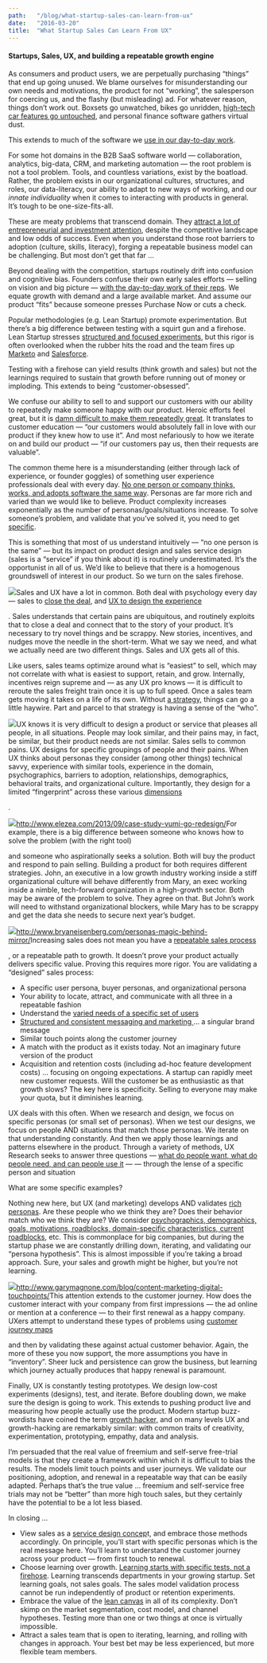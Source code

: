 ```yaml
---
path:	"/blog/what-startup-sales-can-learn-from-ux"
date:	"2016-03-20"
title:	"What Startup Sales Can Learn From UX"
---
```


#### Startups, Sales, UX, and building a repeatable growth engine

As consumers and product users, we are perpetually purchasing “things” that end up going unused. We blame ourselves for misunderstanding our own needs and motivations, the product for not “working”, the salesperson for coercing us, and the flashy (but misleading) ad. For whatever reason, things don’t work out. Boxsets go unwatched, bikes go unridden, [high-tech car features go untouched](http://www.consumerreports.org/cro/cars/survey-shows-many-high-tech-car-features-go-unused), and personal finance software gathers virtual dust.

This extends to much of the software we [use in our day-to-day work](http://swreflections.blogspot.com/2013/11/applying-8020-rule-in-software.html).

For some hot domains in the B2B SaaS software world — collaboration, analytics, big-data, CRM, and marketing automation — the root problem is not a tool problem. Tools, and countless variations, exist by the boatload. Rather, the problem exists in our organizational cultures, structures, and roles, our data-literacy, our ability to adapt to new ways of working, and our *innate individuality* when it comes to interacting with products in general. It’s tough to be one-size-fits-all.

These are meaty problems that transcend domain. They [attract a lot of entrepreneurial and investment attention](https://index.co/top/market/saas/investments/2016), despite the competitive landscape and low odds of success. Even when you understand those root barriers to adoption (culture, skills, literacy), forging a repeatable business model can be challenging. But most don’t get that far …

Beyond dealing with the competition, startups routinely drift into confusion and cognitive bias. Founders confuse their own early sales efforts — selling on vision and big picture — [with the day-to-day work of their reps](http://www.bothsidesofthetable.com/2010/10/12/startup-sales-why-hiring-seasoned-reps-may-not-work/). We equate growth with demand and a large available market. And assume our product “fits” because someone presses Purchase Now or cuts a check.

Popular methodologies (e.g. Lean Startup) promote experimentation. But there’s a big difference between testing with a squirt gun and a firehose. Lean Startup stresses [structured and focused experiments](http://ssir.org/articles/entry/the_promise_of_lean_experimentation), but this rigor is often overlooked when the rubber hits the road and the team fires up [Marketo](https://www.marketo.com/) and [Salesforce](http://www.salesforce.com/).

Testing with a firehose can yield results (think growth and sales) but not the learnings required to sustain that growth before running out of money or imploding. This extends to being “customer-obsessed”.

We confuse our ability to sell to and support our customers with our ability to repeatedly make someone happy with our product. Heroic efforts feel great, but it is [damn difficult to make them repeatedly great](https://hbr.org/2012/02/the-end-of-customer-service-he). It translates to customer education — “our customers would absolutely fall in love with our product if they knew how to use it”. And most nefariously to how we iterate on and build our product — “if our customers pay us, then their requests are valuable”.

The common theme here is a misunderstanding (either through lack of experience, or founder goggles) of something user experience professionals deal with every day. [No one person or company thinks, works, and adopts software the same way](http://www.ncbi.nlm.nih.gov/pmc/articles/PMC3013474/). Personas are far more rich and varied than we would like to believe. Product complexity increases exponentially as the number of personas/goals/situations increase. To solve someone’s problem, and validate that you’ve solved it, you need to get [specific](http://www.instigatorblog.com/good-hypotheses/2011/05/05/).

This is something that most of us understand intuitively — “no one person is the same” — but its impact on product design and sales service design (sales is a “service” if you think about it) is routinely underestimated. It’s the opportunist in all of us. We’d like to believe that there is a homogenous groundswell of interest in our product. So we turn on the sales firehose.

![](/images/1*sie8DhRoJZulViTzUsXmBA.png)Sales and UX have a lot in common. Both deal with psychology every day — sales to [close the deal](http://www.businessinsider.com/daniel-pink-to-sell-is-human-2013-1), and [UX to design the experience](https://uxmag.com/articles/the-psychologists-view-of-ux-design)

. Sales understands that certain pains are ubiquitous, and routinely exploits that to close a deal and connect that to the story of your product. It’s necessary to try novel things and be scrappy. New stories, incentives, and nudges move the needle in the short-term. What we say we need, and what we actually need are two different things. Sales and UX gets all of this.

Like users, sales teams optimize around what is “easiest” to sell, which may not correlate with what is easiest to support, retain, and grow. Internally, incentives reign supreme and — as any UX pro knows — it is difficult to reroute the sales freight train once it is up to full speed. Once a sales team gets moving it takes on a life of its own. Without [a strategy](https://hbr.org/2015/12/dont-turn-your-sales-team-loose-without-a-strategy), things can go a little haywire. Part and parcel to that strategy is having a sense of the “who”.

![](/images/1*juOfh1pFqOVmICjLKHxkWg.png)UX knows it is very difficult to design a product or service that pleases all people, in all situations. People may look similar, and their pains may, in fact, be similar, but their product needs are not similar. Sales sells to common pains. UX designs for specific groupings of people and their pains. When UX thinks about personas they consider (among other things) technical savvy, experience with similar tools, experience in the domain, psychographics, barriers to adoption, relationships, demographics, behavioral traits, and organizational culture. Importantly, they design for a limited “fingerprint” across these various [dimensions](http://www.servicedesigntoolkit.org/assets2013/posters/EN/P3-persona%20dimensions-A1.pdf)

.

![](/images/1*7Cv8zQGubobRAua4cpdxEQ.png)<http://www.elezea.com/2013/09/case-study-vumi-go-redesign/>For example, there is a big difference between someone who knows how to solve the problem (with the right tool)

 and someone who aspirationally seeks a solution. Both will buy the product and respond to pain selling. Building a product for both requires different strategies. John, an executive in a low growth industry working inside a stiff organizational culture will behave differently from Mary, an exec working inside a nimble, tech-forward organization in a high-growth sector. Both may be aware of the problem to solve. They agree on that. But John’s work will need to withstand organizational blockers, while Mary has to be scrappy and get the data she needs to secure next year’s budget.

![](/images/1*jYvKGLHWArEF46xdeajYrQ.png)<http://www.bryaneisenberg.com/personas-magic-behind-mirror/>Increasing sales does not mean you have a [repeatable sales process](https://salesandmarketing.com/content/sales-playbooks-key-repeatable-sales-process)

, or a repeatable path to growth. It doesn’t prove your product actually delivers specific value. Proving this requires more rigor. You are validating a “designed” sales process:

* A specific user persona, buyer personas, and organizational persona
* Your ability to locate, attract, and communicate with all three in a repeatable fashion
* Understand the [varied needs of a specific set of users](https://articles.uie.com/multiple_personalities/)
* [Structured and consistent messaging and marketing ](http://startupmanagement.org/2014/10/14/messaging-positioning-branding-for-startups-what-happens-after-productmarket-fit/)… a singular brand message
* Similar touch points along the customer journey
* A match with the product as it exists today. Not an imaginary future version of the product
* Acquisition and retention costs (including ad-hoc feature development costs) … focusing on ongoing expectations. A startup can rapidly meet new customer requests. Will the customer be as enthusiastic as that growth slows?
The key here is specificity. Selling to everyone may make your quota, but it diminishes learning.

UX deals with this often. When we research and design, we focus on specific personas (or small set of personas). When we test our designs, we focus on people AND situations that match those personas. We iterate on that understanding constantly. And then we apply those learnings and patterns elsewhere in the product. Through a variety of methods, UX Research seeks to answer three questions — [what do people want, what do people need, and can people use it](https://speakerdeck.com/tsharon/validating-assumptions-with-12-ux-research-methods) — — through the lense of a specific person and situation

What are some specific examples?

Nothing new here, but UX (and marketing) develops AND validates [rich personas](https://medium.com/@johnpcutler/persona-s-non-grata-5587cb46409c). Are these people who we think they are? Does their behavior match who we think they are? We consider [psychographics, demographics, goals, motivations, roadblocks, domain-specific characteristics, current roadblocks](http://www.contentharmony.com/blog/bootstrapped-customer-persona-validation/), etc. This is commonplace for big companies, but during the startup phase we are constantly drilling down, iterating, and validating our “persona hypothesis”. This is almost impossible if you’re taking a broad approach. Sure, your sales and growth might be higher, but you’re not learning.

![](/images/1*yEolUvVRg8rQiKokLUQq5Q.png)<http://www.garymagnone.com/blog/content-marketing-digital-touchpoints/>This attention extends to the customer journey. How does the customer interact with your company from first impressions — the ad online or mention at a conference — to their first renewal as a happy company. UXers attempt to understand these types of problems using [customer journey maps](http://www.servicedesigntools.org/tools/8)

 and then by validating these against actual customer behavior. Again, the more of these you now support, the more assumptions you have in “inventory”. Sheer luck and persistence can grow the business, but learning which journey actually produces that happy renewal is paramount.

Finally, UX is constantly testing prototypes. We design low-cost experiments (designs), test, and iterate. Before doubling down, we make sure the design is going to work. This extends to pushing product live and measuring how people actually use the product. Modern startup buzz-wordists have coined the term [growth hacker,](https://en.wikipedia.org/wiki/Growth_hacking) and on many levels UX and growth-hacking are remarkably similar: with common traits of creativity, experimentation, prototyping, empathy, data and analysis.

I’m persuaded that the real value of freemium and self-serve free-trial models is that they create a framework within which it is difficult to bias the results. The models limit touch points and user journeys. We validate our positioning, adoption, and renewal in a repeatable way that can be easily adapted. Perhaps that’s the true value … freemium and self-service free trials may not be “better” than more high touch sales, but they certainly have the potential to be a lot less biased.

In closing …

* View sales as a [service design concep](http://www.servicedesigntools.org/)t, and embrace those methods accordingly. On principle, you’ll start with specific personas which is the real message here. You’ll learn to understand the customer journey across your product — from first touch to renewal.
* Choose learning over growth. [Learning starts with specific tests, not a firehose](http://steveblank.com/2015/05/06/build-measure-learn-throw-things-against-the-wall-and-see-if-they-work/). Learning transcends departments in your growing startup. Set learning goals, not sales goals. The sales model validation process cannot be run independently of product or retention experiments.
* Embrace the value of the [lean canvas](https://leanstack.com/lean-canvas/) in all of its complexity. Don’t skimp on the market segmentation, cost model, and channel hypotheses. Testing more than one or two things at once is virtually impossible.
* Attract a sales team that is open to iterating, learning, and rolling with changes in approach. Your best bet may be less experienced, but more flexible team members.
